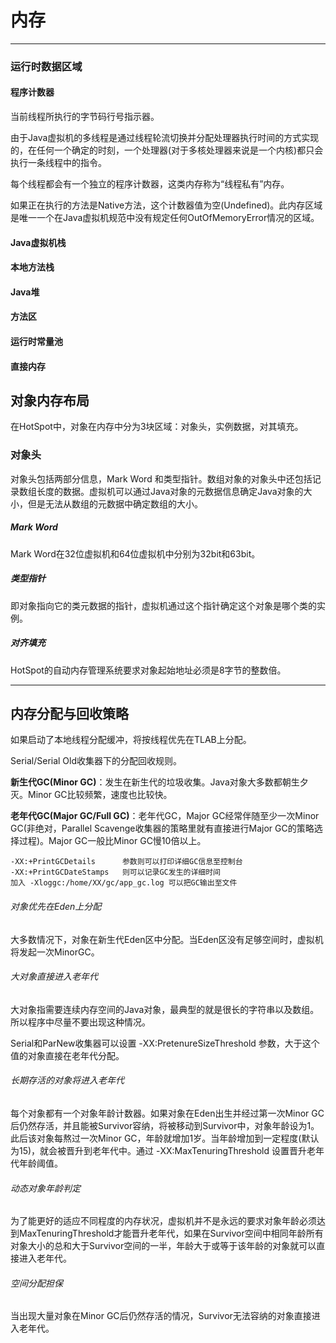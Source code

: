 # 内存
***
### 运行时数据区域
#### 程序计数器
当前线程所执行的字节码行号指示器。

由于Java虚拟机的多线程是通过线程轮流切换并分配处理器执行时间的方式实现的，在任何一个确定的时刻，一个处理器(对于多核处理器来说是一个内核)都只会执行一条线程中的指令。  

每个线程都会有一个独立的程序计数器，这类内存称为“线程私有”内存。  

如果正在执行的方法是Native方法，这个计数器值为空(Undefined)。此内存区域是唯一一个在Java虚拟机规范中没有规定任何OutOfMemoryError情况的区域。
#### Java虚拟机栈  
#### 本地方法栈
#### Java堆
#### 方法区
#### 运行时常量池  
#### 直接内存  

## 对象内存布局
在HotSpot中，对象在内存中分为3块区域：对象头，实例数据，对其填充。  
### 对象头
对象头包括两部分信息，Mark Word 和类型指针。数组对象的对象头中还包括记录数组长度的数据。虚拟机可以通过Java对象的元数据信息确定Java对象的大小，但是无法从数组的元数据中确定数组的大小。
##### Mark Word
Mark Word在32位虚拟机和64位虚拟机中分别为32bit和63bit。  

##### 类型指针
即对象指向它的类元数据的指针，虚拟机通过这个指针确定这个对象是哪个类的实例。  

##### 对齐填充
HotSpot的自动内存管理系统要求对象起始地址必须是8字节的整数倍。

***
## 内存分配与回收策略

如果启动了本地线程分配缓冲，将按线程优先在TLAB上分配。

Serial/Serial Old收集器下的分配回收规则。

**新生代GC(Minor GC)**：发生在新生代的垃圾收集。Java对象大多数都朝生夕灭。Minor GC比较频繁，速度也比较快。

**老年代GC(Major GC/Full GC)**：老年代GC，Major GC经常伴随至少一次Minor GC(非绝对，Parallel Scavenge收集器的策略里就有直接进行Major GC的策略选择过程)。Major GC一般比Minor GC慢10倍以上。

```
-XX:+PrintGCDetails      参数则可以打印详细GC信息至控制台
-XX:+PrintGCDateStamps   则可以记录GC发生的详细时间
加入 -Xloggc:/home/XX/gc/app_gc.log 可以把GC输出至文件
```


###### 对象优先在Eden上分配
大多数情况下，对象在新生代Eden区中分配。当Eden区没有足够空间时，虚拟机将发起一次MinorGC。

###### 大对象直接进入老年代
大对象指需要连续内存空间的Java对象，最典型的就是很长的字符串以及数组。所以程序中尽量不要出现这种情况。

Serial和ParNew收集器可以设置 -XX:PretenureSizeThreshold 参数，大于这个值的对象直接在老年代分配。

###### 长期存活的对象将进入老年代
每个对象都有一个对象年龄计数器。如果对象在Eden出生并经过第一次Minor GC后仍然存活，并且能被Survivor容纳，将被移动到Survivor中，对象年龄设为1。此后该对象每熬过一次Minor GC，年龄就增加1岁。当年龄增加到一定程度(默认为15)，就会被晋升到老年代中。通过 -XX:MaxTenuringThreshold 设置晋升老年代年龄阈值。

###### 动态对象年龄判定
为了能更好的适应不同程度的内存状况，虚拟机并不是永远的要求对象年龄必须达到MaxTenuringThreshold才能晋升老年代，如果在Survivor空间中相同年龄所有对象大小的总和大于Survivor空间的一半，年龄大于或等于该年龄的对象就可以直接进入老年代。

###### 空间分配担保
当出现大量对象在Minor GC后仍然存活的情况，Survivor无法容纳的对象直接进入老年代。

